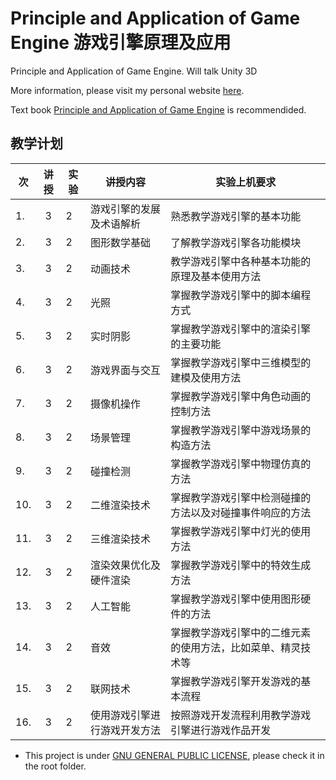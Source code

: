 # Principle and Application of Game Engine 游戏引擎原理及应用
Principle and Application of Game Engine. Will talk Unity 3D

More information, please visit my personal website [here](https://hanhonglei.github.io/).

Text book [Principle and Application of Game Engine](http://www.hep.com.cn/book/details?uuid=5277e92a-1414-1000-a0f5-3fafc67de19c) is recommendided.

## 教学计划

|次				|	讲授		|实验	|讲授内容		|实验上机要求	|	
| ------------- |:-------------:| -----|-------------| -----|			
|1.	|3	|2			|游戏引擎的发展及术语解析				|熟悉教学游戏引擎的基本功能	|	
|2.	|3	|2			|图形数学基础							|了解教学游戏引擎各功能模块		|
|3.	|3	|2			|动画技术								|教学游戏引擎中各种基本功能的原理及基本使用方法		|
|4.	|3	|2			|光照									|掌握教学游戏引擎中的脚本编程方式		|
|5.	|3	|2			|实时阴影								|掌握教学游戏引擎中的渲染引擎的主要功能		|
|6.	|3	|2			|游戏界面与交互							|掌握教学游戏引擎中三维模型的建模及使用方法		|
|7.	|3	|2			|摄像机操作								|掌握教学游戏引擎中角色动画的控制方法		|
|8.	|3	|2			|场景管理								|掌握教学游戏引擎中游戏场景的构造方法		|
|9.	|3	|2			|碰撞检测								|掌握教学游戏引擎中物理仿真的方法		|
|10.|3	|2			|二维渲染技术							|掌握教学游戏引擎中检测碰撞的方法以及对碰撞事件响应的方法	|	
|11.|3	|2			|三维渲染技术							|掌握教学游戏引擎中灯光的使用方法		|
|12.|3	|2			|渲染效果优化及硬件渲染					|掌握教学游戏引擎中的特效生成方法		|
|13.|3	|2			|人工智能								|掌握教学游戏引擎中使用图形硬件的方法		|
|14.|3	|2			|音效									|掌握教学游戏引擎中的二维元素的使用方法，比如菜单、精灵技术等	|	
|15.|3	|2			|联网技术								|掌握教学游戏引擎开发游戏的基本流程		|
|16.|3	|2			|使用游戏引擎进行游戏开发方法			|按照游戏开发流程利用教学游戏引擎进行游戏作品开发|

- This project is under [GNU GENERAL PUBLIC LICENSE](https://www.gnu.org/licenses/), please check it in the root folder.
		

